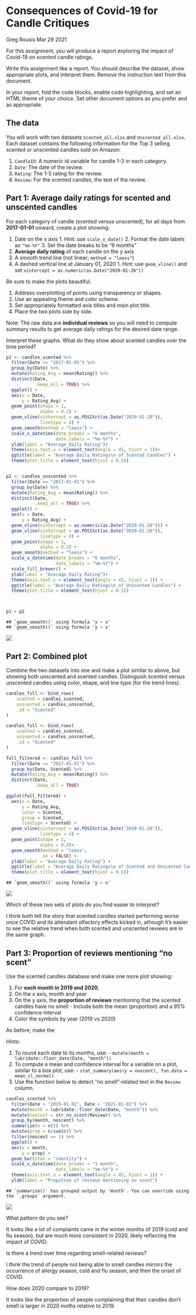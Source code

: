 Consequences of Covid-19 for Candle Critiques
================
Greg Rousis
Mar 29 2021

For this assignment, you will produce a report exploring the impact of
Covid-19 on scented candle ratings.

Write this assignment like a report. You should describe the dataset,
show appropriate plots, and interpret them. Remove the instruction text
from this document.

In your report, fold the code blocks, enable code highlighting, and set
an HTML theme of your choice. Set other document options as you prefer
and as appropriate.

## The data

You will work with two datasets `Scented_all.xlsx` and
`Unscented_all.xlsx`. Each dataset contains the following information
for the Top 3 selling scented or unscented candles sold on Amazon:

1.  `CandleID`: A numeric id variable for candle 1-3 in each category.
2.  `Date`: The date of the review.
3.  `Rating`: The 1-5 rating for the review.
4.  `Review`: For the scented candles, the text of the review.

## Part 1: Average daily ratings for scented and unscented candles

For each category of candle (scented versus unscented), for all days
from **2017-01-01** onward, create a plot showing:

1.  Date on the x axis 1. Hint: use `scale_x_date()` 2. Format the date
    labels as `"%m-%Y"` 3. Set the date breaks to be “6 months”
2.  **Average daily rating** of each candle on the y axis
3.  A smooth trend line (not linear; `method = "loess"`)
4.  A dashed vertical line at January 01, 2020 1. Hint: use
    `geom_vline()` and set `xintercept =
    as.numeric(as.Date("2020-01-20"))`

Be sure to make the plots beautiful.

1.  Address overplotting of points using transparency or shapes.
2.  Use an appealing theme and color scheme.
3.  Set appropriately formatted axis titles and main plot title.
4.  Place the two plots side by side.

Note: The raw data are **individual reviews** so you will need to
compute summary results to get average daily ratings for the desired
date range.

Interpret these graphs. What do they show about scented candles over the
time period?

``` r
p1 <- candles_scented %>% 
  filter(Date >= "2017-01-01") %>% 
  group_by(Date) %>% 
  mutate(Rating_Avg = mean(Rating)) %>%
  distinct(Date,
           .keep_all = TRUE) %>% 
  ggplot() +
  aes(x = Date,
      y = Rating_Avg) +
  geom_point(shape = 1, 
             alpha = 0.2) +
  geom_vline(xintercept = as.POSIXct(as.Date("2020-01-20")),
             linetype = 4) +
  geom_smooth(method = "loess") +
  scale_x_datetime(date_breaks = "6 months",
                   date_labels = "%m-%Y") +
  ylab(label = "Average Daily Rating")+
  theme(axis.text.x = element_text(angle = 45, hjust = 1))+
  ggtitle(label = "Average Daily Ratings\n of Scented Candles") +
  theme(plot.title = element_text(hjust = 0.5))


p2 <- candles_unscented %>% 
  filter(Date >= "2017-01-01") %>% 
  group_by(Date) %>% 
  mutate(Rating_Avg = mean(Rating)) %>%
  distinct(Date,
           .keep_all = TRUE) %>% 
  ggplot() +
  aes(x = Date,
      y = Rating_Avg) +
  geom_vline(xintercept = as.numeric(as.Date("2020-01-20"))) +
  geom_vline(xintercept = as.POSIXct(as.Date("2020-01-20")),
             linetype = 4) +
  geom_point(shape = 1,
             alpha = 0.2) +
  geom_smooth(method = "loess") +
  scale_x_datetime(date_breaks = "6 months",
                   date_labels = "%m-%Y") +
  scale_fill_brewer() +
  ylab(label = "Average Daily Rating")+
  theme(axis.text.x = element_text(angle = 45, hjust = 1)) +
  ggtitle(label = "Average Daily Ratings\n of Unscented Candles") +
  theme(plot.title = element_text(hjust = 0.5))



p1 + p2
```

    ## `geom_smooth()` using formula 'y ~ x'
    ## `geom_smooth()` using formula 'y ~ x'

![](hw05_files/figure-gfm/separate%20plots-1.png)<!-- -->

## Part 2: Combined plot

Combine the two datasets into one and make a plot similar to above, but
showing both unscented and scented candles. Distinguish scented versus
unscented candles using color, shape, and line type (for the trend
lines).

``` r
candles_full <- bind_rows(
    scented = candles_scented, 
    unscented = candles_unscented, 
    .id = "Scented"
)
```

``` r
candles_full <- bind_rows(
    scented = candles_scented, 
    unscented = candles_unscented, 
    .id = "Scented"
)

full_filtered <- candles_full %>% 
  filter(Date >= "2017-01-01") %>% 
  group_by(Date, Scented) %>% 
  mutate(Rating_Avg = mean(Rating)) %>%
  distinct(Date,
           .keep_all = TRUE)

ggplot(full_filtered) +
  aes(x = Date,
      y = Rating_Avg,
      color = Scented,
      group = Scented,
      linetype = Scented) +
  geom_vline(xintercept = as.POSIXct(as.Date("2020-01-20")),
             linetype = 4) +
  geom_point(shape = 1,
             alpha = 0.2)+
  geom_smooth(method = "loess",
              se = FALSE) +
  ylab(label = "Average Daily Rating") +
  ggtitle(label = "Average Daily Ratings\n of Scented and Unscented Candles") +
  theme(plot.title = element_text(hjust = 0.5))
```

    ## `geom_smooth()` using formula 'y ~ x'

![](hw05_files/figure-gfm/unnamed-chunk-1-1.png)<!-- -->

Which of these two sets of plots do you find easier to interpret?

I think both tell the story that scented candles started performing
worse once COVID and its attendant olfactory effects kicked in, athough
it’s easier to see the relative trend when both scented and unscented
reviews are in the same graph.

## Part 3: Proportion of reviews mentioning “no scent”

Use the scented candles database and make one more plot showing:

1.  For **each month in 2019 and 2020**,
2.  On the x axis, month and year
3.  On the y axis, the **proportion of reviews** mentioning that the
    scented candles have no smell - Include both the mean (proportion)
    and a 95% confidence interval
4.  Color the symbols by year (2019 vs 2020)

As before, make the

Hints:

1.  To round each date to its months, use: - `mutate(month =
    lubridate::floor_date(Date, "month"))`
2.  To compute a mean and confidence interval for a variable on a plot,
    similar to a box plot, use: - `stat_summary(aes(y = noscent),
    fun.data = mean_cl_normal)`
3.  Use the function below to detect “no smell”-related text in the
    `Review` column.

<!-- end list -->

``` r
candles_scented %>% 
  filter(Date > "2019-01-01", Date < "2021-01-01") %>% 
  mutate(month = lubridate::floor_date(Date, "month")) %>% 
  mutate(noscent = str_no_scent(Review)) %>% 
  group_by(month, noscent) %>% 
  summarize(n = n()) %>% 
  mutate(prop = n/sum(n)) %>% 
  filter(noscent == 1) %>% 
  ggplot() +
  aes(x = month,
      y = prop) +
  geom_bar(stat = "identity") +
  scale_x_datetime(date_breaks = "1 month",
                   date_labels = "%m-%Y") +
  theme(axis.text.x = element_text(angle = 45, hjust = 1)) +
  ylab(label = "Propotion of reviews mentioning no scent")
```

    ## `summarise()` has grouped output by 'month'. You can override using the `.groups` argument.

![](hw05_files/figure-gfm/unnamed-chunk-2-1.png)<!-- -->

What pattern do you see?

It looks like a lot of complaints came in the winter months of 2019
(cold and flu season), but are much more consistent in 2020, likely
reflecting the impact of COVID.

Is there a trend over time regarding smell-related reviews?

I think the trend of people not being able to smell candles mirrors the
occurrence of allergy season, cold and flu season, and then the onset of
COVID.

How does 2020 compare to 2019?

It looks like the proportion of people complaining that their candles
don’t smell is larger in 2020 moths relative to 2019.
